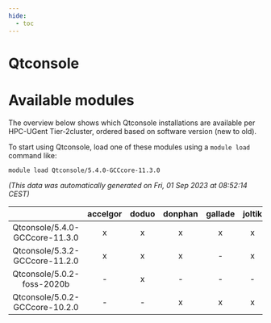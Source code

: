 ```yaml
---
hide:
  - toc
---
```


Qtconsole
=========

# Available modules


The overview below shows which Qtconsole installations are available per HPC-UGent Tier-2cluster, ordered based on software version (new to old).

To start using Qtconsole, load one of these modules using a `module load` command like:

```shell
module load Qtconsole/5.4.0-GCCcore-11.3.0
```

*(This data was automatically generated on Fri, 01 Sep 2023 at 08:52:14 CEST)*  

| |accelgor|doduo|donphan|gallade|joltik|skitty|swalot|victini|
| :---: | :---: | :---: | :---: | :---: | :---: | :---: | :---: | :---: |
|Qtconsole/5.4.0-GCCcore-11.3.0|x|x|x|x|x|x|x|x|
|Qtconsole/5.3.2-GCCcore-11.2.0|x|x|x|-|x|x|x|x|
|Qtconsole/5.0.2-foss-2020b|-|x|-|-|-|-|-|-|
|Qtconsole/5.0.2-GCCcore-10.2.0|-|-|x|x|x|x|x|x|
